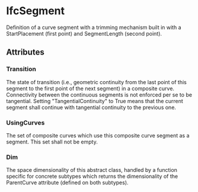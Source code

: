 # IfcSegment

Definition of a curve segment with a trimming mechanism built in with a StartPlacement (first point) and SegmentLength (second point).
<!-- end of short definition -->

## Attributes

### Transition
The state of transition (i.e., geometric continuity from the last point of this segment to the first point of the next segment) in a composite curve. Connectivity between the continuous segments is not enforced per se to be tangential. Setting "TangentialContinuity" to True means that the current segment shall continue with tangential continuity to the previous one.

### UsingCurves
The set of composite curves which use this composite curve segment as a segment. This set shall not be empty.

### Dim
The space dimensionality of this abstract class, handled by a function specific for concrete subtypes which returns the dimensionality of the ParentCurve attribute (defined on both subtypes).
